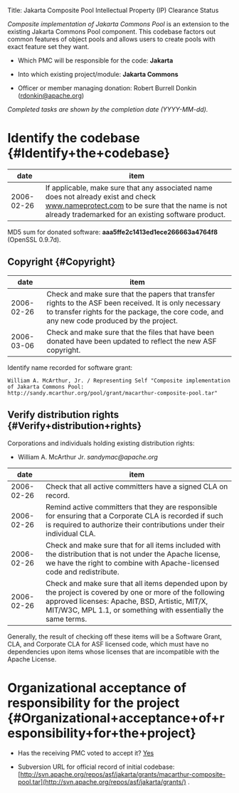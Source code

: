 Title: Jakarta Composite Pool Intellectual Property (IP) Clearance Status


 _Composite implementation of Jakarta Commons Pool_ is an extension to the existing Jakarta Commons Pool component. This codebase factors out common features of object pools and allows users to create pools with exact feature set they want.



- Which PMC will be responsible for the code: **Jakarta** 


- Into which existing project/module: **Jakarta Commons** 


- Officer or member managing donation: Robert Burrell Donkin (rdonkin@apache.org)

 _Completed tasks are shown by the completion date (YYYY-MM-dd)._ 


# Identify the codebase {#Identify+the+codebase}

| date | item |
|------|------|
| 2006-02-26 | If applicable, make sure that any associated name does not already exist and check www.nameprotect.com to be sure that the name is not already trademarked for an existing software product. |

MD5 sum for donated software: **aaa5ffe2c1413ed1ece266663a4764f8** (OpenSSL 0.9.7d).


## Copyright {#Copyright}

| date | item |
|------|------|
| 2006-02-26 | Check and make sure that the papers that transfer rights to the ASF been received. It is only necessary to transfer rights for the package, the core code, and any new code produced by the project. |
| 2006-03-06 | Check and make sure that the files that have been donated have been updated to reflect the new ASF copyright. |

Identify name recorded for software grant:

<quote> `
William A. McArthur, Jr. / Representing Self
    "Composite implementation of Jakarta Commons Pool:
      http://sandy.mcarthur.org/pool/grant/macarthur-composite-pool.tar"
` </quote>
## Verify distribution rights {#Verify+distribution+rights}

Corporations and individuals holding existing distribution rights:



- William A. McArthur Jr. _sandymac@apache.org_ 

| date | item |
|------|------|
| 2006-02-26 | Check that all active committers have a signed CLA on record. |
| 2006-02-26 | Remind active committers that they are responsible for ensuring that a Corporate CLA is recorded if such is required to authorize their contributions under their individual CLA. |
| 2006-02-26 | Check and make sure that for all items included with the distribution that is not under the Apache license, we have the right to combine with Apache-licensed code and redistribute. |
| 2006-02-26 | Check and make sure that all items depended upon by the project is covered by one or more of the following approved licenses: Apache, BSD, Artistic, MIT/X, MIT/W3C, MPL 1.1, or something with essentially the same terms. |

Generally, the result of checking off these items will be a Software Grant, CLA, and Corporate CLA for ASF licensed code, which must have no dependencies upon items whose licenses that are incompatible with the Apache License.


# Organizational acceptance of responsibility for the project {#Organizational+acceptance+of+responsibility+for+the+project}


- Has the receiving PMC voted to accept it? [Yes](http://mail-archives.apache.org/mod_mbox/jakarta-commons-dev/200602.mbox/%3c1140982594.5038.14.camel@knossos.elmet%3e) 

- Subversion URL for official record of initial codebase: [http://svn.apache.org/repos/asf/jakarta/grants/macarthur-composite-pool.tar](http://svn.apache.org/repos/asf/jakarta/grants/) .
